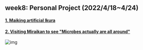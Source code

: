 ## week8: Personal Project (2022/4/18~4/24)

####  [1. Maiking artificial Ikura](1/1.md)

####  [2. Visiting Miraikan to see "Microbes actually are all around"](../extra1/0414/index.md)


<img alt="img" src="images/BHA0414-1.jpg">